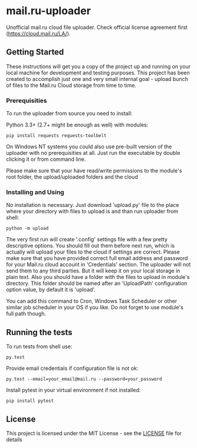 # mail.ru-uploader
Unofficial mail.ru cloud file uploader. Check official license agreement first (https://cloud.mail.ru/LA/). 

## Getting Started

These instructions will get you a copy of the project up and running on your local machine for development and testing purposes.
This project has been created to accomplish just one and very small internal goal - upload bunch of files to the Mail.ru Cloud storage from time to time.

### Prerequisities

To run the uploader from source you need to install:

Python 3.3+ (2.7+ might be enough as well)
with modules:
```
pip install requests requests-toolbelt
```

On Windows NT systems you could also use pre-built version of the uploader with no prerequisities at all.
Just run the executable by double clicking it or from command line.

Please make sure that your have read/write permissions to the module's root folder, the upload/uploaded folders and the cloud

### Installing and Using

No installation is necessary.
Just download 'upload.py' file to the place where your directory with files to upload is and than run uploader from shell:
```
python -m upload
```
The very first run will create '.config' settings file with a few pretty descriptive options.
You should fill out them before next run, which is actually will upload your files to the cloud if settings are correct.
Please make sure that you have provided correct full email address and password for your Mail.ru cloud account in 'Credentials' section.
The uploader will not send them to any third parties. But it will keep it on your local storage in plain text.
Also you should have a folder with the files to upload in module's directory.
This folder should be named after an 'UploadPath' configuration option value, by default it is 'upload'.

You can add this command to Cron, Windows Task Scheduler or other similar job scheduler in your OS if you like. Do not forget to use module's full path though.

## Running the tests
To run tests from shell use:
```
py.test
```

Provide email credentials if configuration file is not ok:
```
py.test --email=your_email@mail.ru --password=your_password
```

Install pytest in your virtual environment if not installed:
```
pip install pytest
```

## License
This project is licensed under the MIT License - see the [LICENSE](LICENSE) file for details
